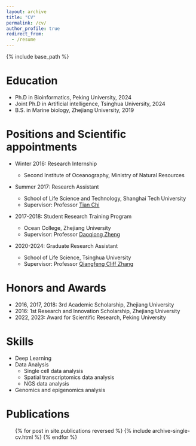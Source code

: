 ```yaml
---
layout: archive
title: "CV"
permalink: /cv/
author_profile: true
redirect_from:
  - /resume
---
```


{% include base_path %}

Education
======
* Ph.D in Bioinformatics, Peking University, 2024
* Joint Ph.D in Artificial intelligence, Tsinghua University, 2024
* B.S. in Marine biology, Zhejiang University, 2019

Positions and Scientific appointments
======
* Winter 2016: Research Internship
  * Second Institute of Oceanography, Ministry of Natural Resources

* Summer 2017: Research Assistant
  * School of Life Science and Technology, Shanghai Tech University
  * Supervisor: Professor [Tian Chi](https://slst.shanghaitech.edu.cn/ct_en/main.htm)

* 2017-2018: Student Research Training Program
  * Ocean College, Zhejiang University 
  * Supervisor: Professor [Daoqiong Zheng](https://person.zju.edu.cn/en/daoqiongzheng)

* 2020-2024: Graduate Research Assistant
  * School of Life Science, Tsinghua University
  * Supervisor: Professor [Qiangfeng Cliff Zhang](https://life.tsinghua.edu.cn/lifeen/info/1034/1075.htm)
  
Honors and Awards
======
* 2016, 2017, 2018: 3rd Academic Scholarship, Zhejiang University
* 2016: 1st Research and Innovation Scholarship, Zhejiang University 
* 2022, 2023: Award for Scientific Research, Peking University

Skills
======
* Deep Learning
* Data Analysis
  * Single cell data analysis
  * Spatial transcriptomics data analysis
  * NGS data analysis
* Genomics and epigenomics analysis

Publications
======
  <ul>{% for post in site.publications reversed %}
    {% include archive-single-cv.html %}
  {% endfor %}</ul>
  

